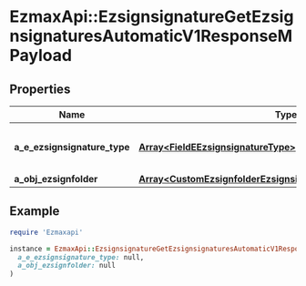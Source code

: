 # EzmaxApi::EzsignsignatureGetEzsignsignaturesAutomaticV1ResponseMPayload

## Properties

| Name | Type | Description | Notes |
| ---- | ---- | ----------- | ----- |
| **a_e_ezsignsignature_type** | [**Array&lt;FieldEEzsignsignatureType&gt;**](FieldEEzsignsignatureType.md) | All eEzsignsignatureType contained in the response |  |
| **a_obj_ezsignfolder** | [**Array&lt;CustomEzsignfolderEzsignsignaturesAutomaticResponse&gt;**](CustomEzsignfolderEzsignsignaturesAutomaticResponse.md) |  |  |

## Example

```ruby
require 'Ezmaxapi'

instance = EzmaxApi::EzsignsignatureGetEzsignsignaturesAutomaticV1ResponseMPayload.new(
  a_e_ezsignsignature_type: null,
  a_obj_ezsignfolder: null
)
```

